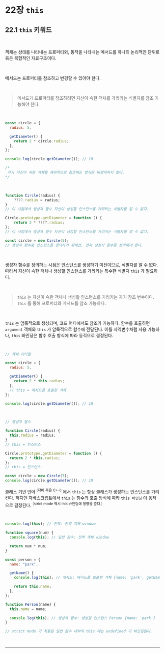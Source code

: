 # 22장 `this`

## 22.1 `this` 키워드

<br>

객체는 상태를 나타내는 프로퍼티와, 동작을 나타내는 메서드를 하나의 논리적인 단위로 묶은 복합적인 자료구조이다.

<br>

메서드는 프로퍼티를 참조하고 변경할 수 있어야 한다.

<br>

> 메서드가 프로퍼티를 참조하려면 자신이 속한 객체를 가리키는 식별자를 참조 가능해야 한다.

<br>

```js
const circle = {
  radius: 5,

  getDiameter() {
    return 2 * circle.radius;
  },
};

console.log(circle.getDiameter()); // 10

/*
 자기 자신이 속한 객체를 재귀적으로 참조하는 방식은 바람직하지 않다.
*/
```

<br>

```js
function Circle(radius) {
    ????.radius = radius;
}
// 이 시점에서 생성자 함수 자신이 생성할 인스턴스를 가리키는 식별자를 알 수 없다.

Circle.prototype.getDiameter = function () {
    return 2 * ????.radius;
};
// 이 시점에서 생성자 함수 자신이 생성할 인스턴스를 가리키는 식별자를 알 수 없다.

const circle = new Circle(5);
// 생성자 함수로 인스턴스를 정의하기 위해선, 먼저 생성자 함수를 정의해야 한다.
```

<br>

생성자 함수를 정의하는 시점은 인스턴스를 생성하기 이전이므로, 식별자를 알 수 없다. 따라서 자신이 속한 객체나 생성할 인스턴스를 가리키는 특수한 식별자 `this` 가 필요하다.

<br>

> `this` 는 자신이 속한 객체나 생성할 인스턴스를 가리키는 자기 참조 변수이다. `this` 를 통해 프로퍼티와 메서드를 참조 가능하다.

<br>

`this` 는 암묵적으로 생성되며, 코드 어디에서도 참조가 가능하다. 함수를 호출하면 `argument` 객체와 `this` 가 암묵적으로 함수에 전달된다. 이를 지역변수처럼 사용 가능하나, `this` 바인딩은 함수 호출 방식에 따라 동적으로 결정된다.

<br>

```js
// 객체 리터럴

const circle = {
  radius: 5,

  getDiameter() {
    return 2 * this.radius;
  },
  // this = 메서드를 호출한 객체
};

console.log(circle.getDiameter()); // 10
```

<br>

```js
// 생성자 함수

function Circle(radius) {
  this.radius = radius;
}
// this = 인스턴스

Circle.prototype.getDiameter = function () {
  return 2 * this.radius;
};
// this = 인스턴스

const circle = new Circle(5);
console.log(circle.getDiameter()); // 10
```

클래스 기반 언어 <sup> (자바 혹은 C++)</sup> 에서 `this` 는 항상 클래스가 생성하는 인스턴스를 가리킨다. 하지만 자바스크립트에서 `this` 는 함수의 호출 방식에 따라 `this 바인딩` 이 동적으로 결정된다. <sup> (strict mode 역시 this 바인딩에 영향을 준다.)</sup>

<br>

```js
console.log(this); // 전역: 전역 객체 window

function square(num) {
  console.log(this); // 일반 함수: 전역 객체 window

  return num * num;
}

const person = {
  name: "park",

  getName() {
    console.log(this); // 메서드: 메서드를 호출한 객체 {name: 'park', getName: ƒ}

    return this.name;
  },
};

function Person(name) {
  this.name = name;

  console.log(this); // 생성자 함수: 생성할 인스턴스 Person {name: 'park'}
}

// strict mode 가 적용된 일반 함수 내부의 this 에는 undefined 가 바인딩된다.
```

<br>

---
